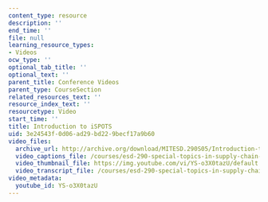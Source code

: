```yaml
---
content_type: resource
description: ''
end_time: ''
file: null
learning_resource_types:
- Videos
ocw_type: ''
optional_tab_title: ''
optional_text: ''
parent_title: Conference Videos
parent_type: CourseSection
related_resources_text: ''
resource_index_text: ''
resourcetype: Video
start_time: ''
title: Introduction to iSPOTS
uid: 3e24543f-0d06-ad29-bd22-9becf17a9b60
video_files:
  archive_url: http://archive.org/download/MITESD.290S05/Introduction-to_iSPOTS-220k.mp4
  video_captions_file: /courses/esd-290-special-topics-in-supply-chain-management-spring-2005/f85d40e93d6d527fbd9b818fead8cd8e_YS-o3X0tazU.vtt
  video_thumbnail_file: https://img.youtube.com/vi/YS-o3X0tazU/default.jpg
  video_transcript_file: /courses/esd-290-special-topics-in-supply-chain-management-spring-2005/85773e470d43df68f86526e64e50d441_YS-o3X0tazU.pdf
video_metadata:
  youtube_id: YS-o3X0tazU
---
```

